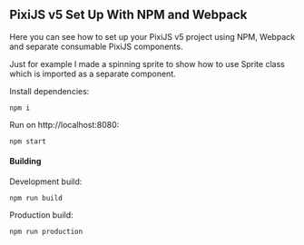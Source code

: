 ## PixiJS v5 Set Up With NPM and Webpack

Here you can see how to set up your PixiJS v5 project using NPM, Webpack and separate consumable PixiJS components.

Just for example I made a spinning sprite to show how to use Sprite class which is imported as a separate component.

Install dependencies:
```
npm i
```

Run on http://localhost:8080:
```
npm start
```

#### Building

Development build:
```
npm run build
```

Production build:
```
npm run production
```